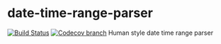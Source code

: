 # date-time-range-parser

[![Build Status](https://travis-ci.org/vitalcode/date-time-range-parser.svg?branch=master)](https://travis-ci.org/vitalcode/date-time-range-parser?branch=master)
[![Codecov branch](https://img.shields.io/codecov/c/github/vitalcode/date-time-range-parser/master.svg)](http://codecov.io/github/vitalcode/date-time-range-parser?branch=master)
Human style date time range parser
